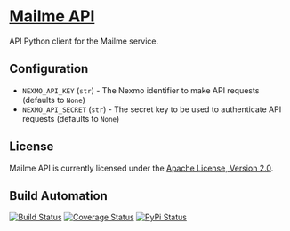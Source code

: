 # [Mailme API](http://mailme_api.hive.pt)

API Python client for the Mailme service.

## Configuration

* `NEXMO_API_KEY` (`str`) - The Nexmo identifier to make API requests (defaults to `None`)
* `NEXMO_API_SECRET` (`str`) - The secret key to be used to authenticate API requests (defaults to `None`)

## License

Mailme API is currently licensed under the [Apache License, Version 2.0](http://www.apache.org/licenses/).

## Build Automation

[![Build Status](https://travis-ci.org/hivesolutions/mailme_api.svg?branch=master)](https://travis-ci.org/hivesolutions/mailme_api)
[![Coverage Status](https://coveralls.io/repos/hivesolutions/mailme_api/badge.svg?branch=master)](https://coveralls.io/r/hivesolutions/mailme_api?branch=master)
[![PyPi Status](https://img.shields.io/pypi/v/mailme_api.svg)](https://pypi.python.org/pypi/mailme_api)
